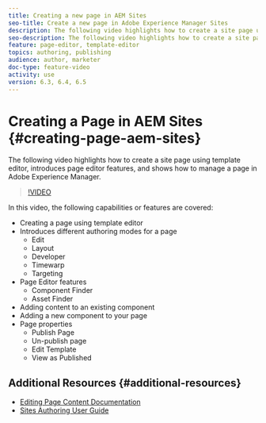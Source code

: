 ```yaml
---
title: Creating a new page in AEM Sites
seo-title: Create a new page in Adobe Experience Manager Sites
description: The following video highlights how to create a site page using template editor, introduces page editor features, and shows how to manage a page in Adobe Experience Manager.
seo-description: The following video highlights how to create a site page using template editor, introduces page editor features, and shows how to manage a page in Adobe Experience Manager.
feature: page-editor, template-editor
topics: authoring, publishing
audience: author, marketer
doc-type: feature-video
activity: use
version: 6.3, 6.4, 6.5
---
```


# Creating a Page in AEM Sites {#creating-page-aem-sites}

The following video highlights how to create a site page using template editor, introduces page editor features, and shows how to manage a page in Adobe Experience Manager.

>[!VIDEO](https://video.tv.adobe.com/v/28692/?quality=12)

In this video, the following capabilities or features are covered:

* Creating a page using template editor
* Introduces different authoring modes for a page
  * Edit
  * Layout
  * Developer
  * Timewarp
  * Targeting
* Page Editor features
  * Component Finder
  * Asset Finder
* Adding content to an existing component
* Adding a new component to your page
* Page properties
  * Publish Page
  * Un-publish page
  * Edit Template
  * View as Published

## Additional Resources {#additional-resources}

* [Editing Page Content Documentation](https://helpx.adobe.com/experience-manager/6-5/sites/authoring/using/editing-content.html)
* [Sites Authoring User Guide](https://helpx.adobe.com/experience-manager/6-5/sites/authoring/user-guide.html?topic=/experience-manager/6-5/sites/authoring/morehelp/page-authoring.ug.js)
